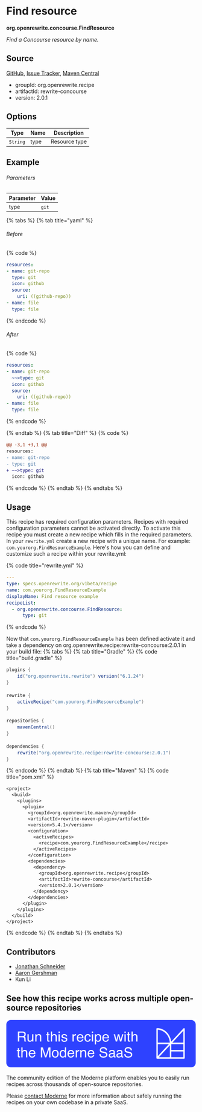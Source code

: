# Find resource

**org.openrewrite.concourse.FindResource**

_Find a Concourse resource by name._

## Source

[GitHub](https://github.com/openrewrite/rewrite-concourse/blob/main/src/main/java/org/openrewrite/concourse/FindResource.java), [Issue Tracker](https://github.com/openrewrite/rewrite-concourse/issues), [Maven Central](https://central.sonatype.com/artifact/org.openrewrite.recipe/rewrite-concourse/2.0.1/jar)

* groupId: org.openrewrite.recipe
* artifactId: rewrite-concourse
* version: 2.0.1

## Options

| Type | Name | Description |
| -- | -- | -- |
| `String` | type | Resource type |

## Example

###### Parameters
| Parameter | Value |
| -- | -- |
|type|`git`|


{% tabs %}
{% tab title="yaml" %}

###### Before
{% code %}
```yaml
resources:
- name: git-repo
  type: git
  icon: github
  source:
    uri: ((github-repo))
- name: file
  type: file
```
{% endcode %}

###### After
{% code %}
```yaml
resources:
- name: git-repo
  ~~>type: git
  icon: github
  source:
    uri: ((github-repo))
- name: file
  type: file
```
{% endcode %}

{% endtab %}
{% tab title="Diff" %}
{% code %}
```diff
@@ -3,1 +3,1 @@
resources:
- name: git-repo
- type: git
+ ~~>type: git
  icon: github
```
{% endcode %}
{% endtab %}
{% endtabs %}


## Usage

This recipe has required configuration parameters. Recipes with required configuration parameters cannot be activated directly. To activate this recipe you must create a new recipe which fills in the required parameters. In your `rewrite.yml` create a new recipe with a unique name. For example: `com.yourorg.FindResourceExample`.
Here's how you can define and customize such a recipe within your rewrite.yml:

{% code title="rewrite.yml" %}
```yaml
---
type: specs.openrewrite.org/v1beta/recipe
name: com.yourorg.FindResourceExample
displayName: Find resource example
recipeList:
  - org.openrewrite.concourse.FindResource:
      type: git
```
{% endcode %}

Now that `com.yourorg.FindResourceExample` has been defined activate it and take a dependency on org.openrewrite.recipe:rewrite-concourse:2.0.1 in your build file:
{% tabs %}
{% tab title="Gradle" %}
{% code title="build.gradle" %}
```groovy
plugins {
    id("org.openrewrite.rewrite") version("6.1.24")
}

rewrite {
    activeRecipe("com.yourorg.FindResourceExample")
}

repositories {
    mavenCentral()
}

dependencies {
    rewrite("org.openrewrite.recipe:rewrite-concourse:2.0.1")
}
```
{% endcode %}
{% endtab %}
{% tab title="Maven" %}
{% code title="pom.xml" %}
```markup
<project>
  <build>
    <plugins>
      <plugin>
        <groupId>org.openrewrite.maven</groupId>
        <artifactId>rewrite-maven-plugin</artifactId>
        <version>5.4.1</version>
        <configuration>
          <activeRecipes>
            <recipe>com.yourorg.FindResourceExample</recipe>
          </activeRecipes>
        </configuration>
        <dependencies>
          <dependency>
            <groupId>org.openrewrite.recipe</groupId>
            <artifactId>rewrite-concourse</artifactId>
            <version>2.0.1</version>
          </dependency>
        </dependencies>
      </plugin>
    </plugins>
  </build>
</project>
```
{% endcode %}
{% endtab %}
{% endtabs %}

## Contributors
* [Jonathan Schneider](mailto:jkschneider@gmail.com)
* [Aaron Gershman](mailto:aegershman@gmail.com)
* Kun Li


## See how this recipe works across multiple open-source repositories

[![Moderne Link Image](/.gitbook/assets/ModerneRecipeButton.png)](https://app.moderne.io/recipes/org.openrewrite.concourse.FindResource)

The community edition of the Moderne platform enables you to easily run recipes across thousands of open-source repositories.

Please [contact Moderne](https://moderne.io/product) for more information about safely running the recipes on your own codebase in a private SaaS.
